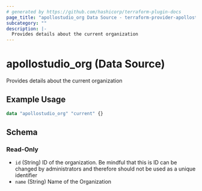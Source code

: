 ```yaml
---
# generated by https://github.com/hashicorp/terraform-plugin-docs
page_title: "apollostudio_org Data Source - terraform-provider-apollostudio"
subcategory: ""
description: |-
  Provides details about the current organization
---
```


# apollostudio_org (Data Source)

Provides details about the current organization

## Example Usage

```terraform
data "apollostudio_org" "current" {}
```

<!-- schema generated by tfplugindocs -->
## Schema

### Read-Only

- `id` (String) ID of the organization. Be mindful that this is ID can be changed by administrators and therefore should not be used as a unique identifier
- `name` (String) Name of the Organization
